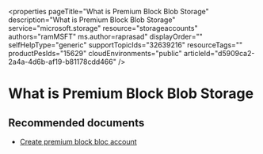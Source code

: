 <properties
	pageTitle="What is Premium Block Blob Storage"
	description="What is Premium Block Blob Storage"
	service="microsoft.storage"
	resource="storageaccounts"
	authors="ramMSFT"
	ms.author=raprasad"
	displayOrder=""
	selfHelpType="generic"
	supportTopicIds="32639216"
	resourceTags=""
	productPesIds="15629"
	cloudEnvironments="public"
	articleId="d5909ca2-2a4a-4d6b-af19-b81178cdd466"
/>

# What is Premium Block Blob Storage

## **Recommended documents**
- [Create premium block bloc account](https://azure.microsoft.com/blog/introducing-azure-premium-blob-storage-limited-public-preview/)<br>